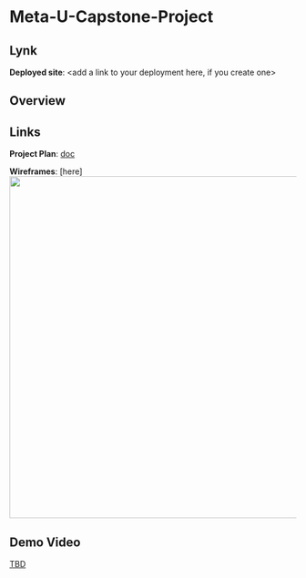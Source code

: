 # Meta-U-Capstone-Project
## Lynk

**Deployed site**: <add a link to your deployment here, if you create one>

## Overview
<Add a quick description of your app here>


## Links
**Project Plan**: [doc](https://docs.google.com/document/d/1247j3yXhOr8HSFaHEmbuIilBysTZ2g5dqh01ur1Pmog) <br>

**Wireframes**: [here]<add a link to wire frames>
<img src="OR_INSERT_INLINE_YOUR_WIREFRAME_IMAGE_URL" width=600>

<add any other links here as you work on your project>

## Demo Video
[TBD](<insert link in Week 9!>)

